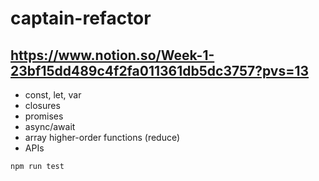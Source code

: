 # captain-refactor

## https://www.notion.so/Week-1-23bf15dd489c4f2fa011361db5dc3757?pvs=13

- const, let, var
- closures
- promises
- async/await
- array higher-order functions (reduce)
- APIs

```shell
npm run test
```
